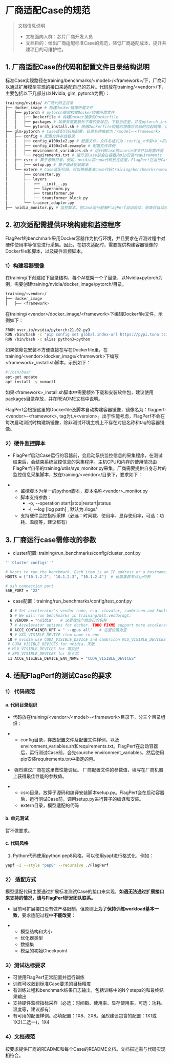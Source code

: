 # 厂商适配Case的规范

> 文档信息说明
> - 文档面向人群：芯片厂商开发人员
> - 文档目的：给出厂商适配标准Case的规范，降低厂商适配成本，提升共建项目的可维护性。

## 1. 厂商适配Case的代码和配置文件目录结构说明

标准Case实现路径在training/benchmarks/&lt;model&gt;/&lt;framework&gt;/下，厂商可以通过扩展模型实现的接口来适配自己的芯片。代码放在training/&lt;vendor&gt;/下，主要包括以下几部分(以Nvidia, glm, pytorch为例）：

```Bash
training/nvidia/ #厂商代码主目录
├── docker_image # 构建docker镜像所需文件
│   ├── pytorch # pytorch框架构建Docker镜像所需文件
│   │   ├── Dockerfile # 构建Docker镜像的Dockerfile
│   │   ├── packages # 如果有需要额外下载的安装包，下载至这里，并在pytorch_install.sh安装
│   │   └── pytorch_install.sh # 根据Dockerfile构建的镜像后会临时拉起镜像，运行pytorch_install.sh后commit保存镜像
├── glm-pytorch # Case适配代码和配置，目录名称格式为：<model>-<framework>
│   ├── config # 配置文件存放目录
│   │   ├── config_A100x1x2.py # 配置文件，文件名格式为：config_<卡型>X_<机器数>X<单机卡数>.py
│   │   ├── config_A100x2x8.example # 配置文件样例
│   │   ├── environment_variables.sh # 运行该Case前source该文件以配置环境
│   │   └── requirements.txt # 运行该Case前会在容器内pip安装requirements
│   ├── csrc # 算子源码目录，例如，nvidia将cuda代码放在这里，FlagPerf在运行Case前会在容器环境准备的环节调用这里的setup.py来编译安装
│   │   ├── setup.py # 算子编译安装脚本
│   └── extern # Case适配代码，可以根据基准case代码training/benchmarks/<model>/<framework>进行适配和扩展
│       ├── converter.py
│       ├── layers
│       │   ├── __init__.py
│       │   ├── layernorm.py
│       │   ├── transformer.py
│       │   └── transformer_block.py
│       └── trainer_adapter.py
├── nvidia_monitor.py # 监控脚本，在Case运行前被FlagPerf自动启动，结束后自动停止。监控脚本输出在指定的日志目录。
```

## 2. 初次适配需提供环境构建和监控程序

FlagPerf的benchmark采用Docker容器作为执行环境，并且要求在评测过程中对硬件使用率等信息进行采集。因此，在初次适配时，需要提供构建容器镜像的Dockerfile和脚本，以及硬件监控脚本。

### 1）构建容器镜像

在training/下创建如下目录结构，每个AI框架一个子目录，以Nvidia+pytorch为例，需要创建training/nvidia/docker_image/pytorch/目录。

```Bash
training/<vendor>/
├── docker_image
│   ├── <framework>
```

在training/&lt;vendor&gt;/docker_image/&lt;framework&gt;下编辑Dockerfile文件，示例如下：

```Bash
FROM nvcr.io/nvidia/pytorch:21.02-py3
RUN /bin/bash -c "pip config set global.index-url https://pypi.tuna.tsinghua.edu.cn/simple"
RUN /bin/bash -c alias python3=python
```

如果依赖包安装不方便直接在写在Dockerfile里，在training/&lt;vendor&gt;/docker_image/&lt;framework&gt;下编写&lt;framework&gt;_install.sh脚本，示例如下：

```Bash
#!/bin/bash
apt-get update
apt install -y numactl
```

如果&lt;framework&gt;_install.sh脚本中需要额外下载和安装软件包，建议使用packages目录存放，并在README文档中说明。

FlagPerf会根据这里的Dockerfile及脚本自动构建容器镜像，镜像名为：flagperf-&lt;vendor&gt;-&lt;framework&gt;, tag为t_v&lt;version&gt;。出于性能考虑，FlagPerf不会在每次启动测试时构建新镜像，除非测试环境主机上不存在对应名称和tag的容器镜像。

### 2）硬件监控脚本

- FlagPerf启动Case运行的容器前，会启动系统监控信息的采集程序，在测试结束后，会结束系统监控信息的采集程序。主机CPU和内存的使用情况由FlagPerf自带的training/utils/sys_monitor.py采集。厂商需要提供自身芯片的监控信息采集脚本，放在training/&lt;vendor&gt;/目录下，要求如下：

- - 监控脚本为单一的python脚本，脚本名称&lt;vendor&gt;_monitor.py
  - 脚本支持参数：
    -  -o, --operation start|stop|restart|status
    -  -l, --log [log path] , 默认为./logs/ 
  - 支持硬件监控指标采样（必选：时间戳、使用率、显存使用率，可选：功耗、温度等，建议都有）

## 3. 厂商运行case需修改的参数

- cluster配置: training/run_benchmarks/config/cluster_conf.py

```Bash
'''Cluster configs'''

# Hosts to run the benchmark. Each item is an IP address or a hostname.
HOSTS = ["10.1.2.2", "10.1.2.3", "10.1.2.4"]  # 设置集群节点ip列表

# ssh connection port
SSH_PORT = "22" 
```

- case配置：training/run_benchmarks/config/test_conf.py

```Bash
  4 # Set accelerator's vendor name, e.g. iluvatar, cambricon and kunlun.
  5 # We will run benchmarks in training/&lt;vendor&gt;
  6 VENDOR = "nvidia"   # 这里改成产商自己的名称
  7 # Accelerator options for docker. TODO FIXME support more accelerators.
  8 ACCE_CONTAINER_OPT = " --gpus all"   # 这里设置为空
  9 # XXX_VISIBLE_DEVICE item name in env
 10 # nvidia use CUDA_VISIBLE_DEVICE and cambricon MLU_VISIBLE_DEVICES
 # CUDA_VISIBLE_DEVICES for nvidia，天数
 # MLU_VISIBLE_DEVICES for 寒武纪
 # XPU_VISIBLE_DEVICES for 昆仑芯
 11 ACCE_VISIBLE_DEVICE_ENV_NAME = "CUDA_VISIBLE_DEVICES"
```

## 4. 适配FlagPerf的测试Case的要求

### 1） 代码规范

#### a. 代码目录组织

- 代码放在training/&lt;vendor&gt;/&lt;model&gt;-&lt;framework&gt;目录下，分三个目录组织：

- - config目录，存放配置文件及配置文件样例，以及environment_variables.sh和requirements.txt。FlagPerf在启动容器后，运行测试Case前，会先sourche environment_variables，然后使用pip安装requirements.txt中指定的包。

- ​      强烈建议厂商在这里做性能调优。 厂商配置文件的参数值，填写在厂商机器上获得最佳性能的参数值。 

- - csrc目录，放算子源码和编译安装脚本setup.py。FlagPerf会在启动容器后，运行测试Case前，调用setup.py进行算子的编译和安装。
  - extern目录，模型适配的代码

#### b. 单元测试

暂不做要求。

#### c. 代码风格

1. Python代码使用python pep8风格，可以使用yapf进行格式化，例如：

```Bash
yapf -i --style "pep8" --recursive ./FlagPerf
```

### 2） 适配方式

模型适配代码主要通过扩展标准测试Case的接口来实现，**如遇无法通过扩展接口来支持的情况，请与FlagPerf研发团队联系。**

- 目前可扩展接口没有做严格限制，但原则上**为了保持训练workload基本一致**，要求适配过程中**不能改变**：

- - 模型结构和大小
  - 优化器类型
  - 数据集
  - 模型的初始Checkpoint

### 3）测试达标要求

- 可使用FlagPerf正常配置并运行训练
- 训练可收敛到标准Case要求的目标精度
- 有训练过程和benchmark结果日志输出，包括训练中的N个steps的和最终结果输出
- 支持硬件监控指标采样（必选：时间戳、使用率、显存使用率，可选：功耗、温度等，建议都有）
- 有可用的配置样例。必填配置：1X8、2X8。强烈建议包含的配置：1X1或1X2(二选一)，1X4

### 4）文档规范

按要求提供厂商的README和每个Case的README文档。文档描述需与代码实现相符合。